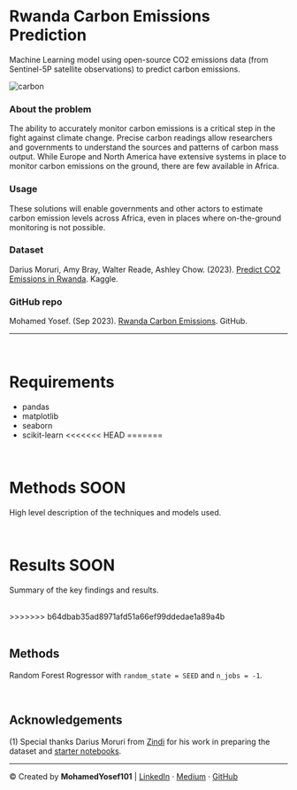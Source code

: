 # Rwanda Carbon Emissions Prediction
Machine Learning model using open-source CO2 emissions data (from Sentinel-5P satellite observations) to predict carbon emissions.

![carbon](https://github.com/mohamedyosef101/rwanda-carbon-emissions/assets/118842452/e3f34c2d-b358-44a5-b11f-799ec6d1160a)


### **About the problem**
The ability to accurately monitor carbon emissions is a critical step in the fight against climate change. Precise carbon readings allow researchers and governments to understand the sources and patterns of carbon mass output. While Europe and North America have extensive systems in place to monitor carbon emissions on the ground, there are few available in Africa.

### **Usage**
These solutions will enable governments and other actors to estimate carbon emission levels across Africa, even in places where on-the-ground monitoring is not possible.

### **Dataset**
Darius Moruri, Amy Bray, Walter Reade, Ashley Chow. (2023). [Predict CO2 Emissions in Rwanda](https://kaggle.com/competitions/playground-series-s3e20). Kaggle. 

### **GitHub repo**
Mohamed Yosef. (Sep 2023). [Rwanda Carbon Emissions](https://github.com/mohamedyosef101/rwanda-carbon-emissions). GitHub.

<hr>
<div><br></div>

# **Requirements**
- pandas
- matplotlib
- seaborn
- scikit-learn
<<<<<<< HEAD
=======

<div><br></div>

# **Methods** SOON

High level description of the techniques and models used.

<div><br></div>

# **Results** SOON

Summary of the key findings and results.

<div><br></div>
>>>>>>> b64dbab35ad8971afd51a66ef99ddedae1a89a4b

<div><br></div>

## **Methods**
Random Forest Rogressor with `random_state = SEED` and `n_jobs = -1`.

<div><br></div>


## **Acknowledgements**
(1) Special thanks Darius Moruri from [Zindi](https://zindi.africa/) for his work in preparing the dataset and [starter notebooks](https://www.kaggle.com/code/inversion/getting-started-eda).

<hr>

<p>
&copy; Created by <b>MohamedYosef101</b> | 
	<a href="https://linkedin.com/in/mohamedyosef101">LinkedIn</a> &centerdot;
	<a href="https://medium.com/in/@mohamedyosef101">Medium</a> &centerdot;
	<a href="https://github.com/mohamedyosef101">GitHub</a>
</p>

